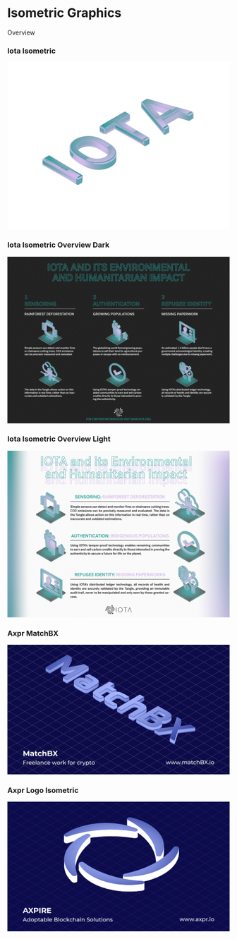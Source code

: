 # Isometric Graphics

Overview

### Iota Isometric

<img src="https://github.com/dvdptr/de-design/blob/master/graphics/isometrics/iota-davidebner.png" width="full">

### Iota Isometric Overview Dark

<img src="https://github.com/dvdptr/de-design/blob/master/graphics/isometrics/iota-overview-dark.jpg" width="full">

### Iota Isometric Overview Light

<img src="https://github.com/dvdptr/de-design/blob/master/graphics/isometrics/iota-overview-light.jpg" width="full">

### Axpr MatchBX

<img src="https://github.com/dvdptr/de-design/blob/master/graphics/isometrics/axpr-mbx-isometric.png" width="full">

### Axpr Logo Isometric

<img src="https://github.com/dvdptr/de-design/blob/master/graphics/isometrics/axpr-logo-isometric.png" width="full">
